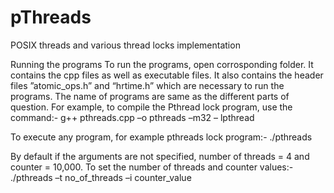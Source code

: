# pThreads
POSIX threads and various thread locks implementation

Running the programs
To run the programs, open corrosponding folder. It contains the cpp files as well as executable files. It also contains the header files ”atomic_ops.h” and “hrtime.h” which are necessary to run the programs. The name of programs are same as the different parts of question.
For example, to compile the Pthread lock program, use the command:-
 g++ pthreads.cpp –o pthreads –m32 – lpthread

To execute any program, for example pthreads lock program:- 
 ./pthreads

By default if the arguments are not specified, number of threads = 4 and counter = 10,000.
To set the number of threads and counter values:- 
 ./pthreads –t no_of_threads –i counter_value